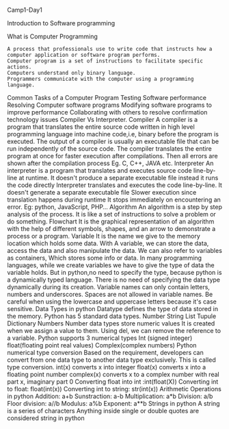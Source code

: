 Camp1-Day1

Introduction to Software programming

What is Computer Programming

    A process that professionals use to write code that instructs how a computer application or software program performs.
    Computer program is a set of instructions to facilitate specific actions.
    Computers understand only binary language.
    Programmers communicate with the computer using a programming language.

Common Tasks of a Computer Program
    Testing Software performance
    Resolving Computer software programs
    Modifying software programs to improve performance
    Collaborating with others to resolve confirmation technology issues
Compiler Vs Interpreter.
    Compiler
        A compiler is a program that translates the entire source code written in high level programming language into machine code,i.e, binary before the program is executed.
        The output of a compiler is usually an executable file that can be run independently of the source code.
        The compiler translates the entire program at once for faster execution after compilations. Then all errors are shown after the compilation process
        Eg. C, C++, JAVA etc.
    Interpreter
        An interpreter is a program that translates and executes source code line-by-line at runtime.
        It doesn't produce a separate executable file instead it runs the code directly
        Interpreter translates and executes the code line-by-line. It doesn't generate a separate executable file
        Slower execution since translation happens during runtime
        It stops immediately on encountering an error.
        Eg: python, JavaScript, PHP…
Algorithm
    An algorithm is a step by step analysis of the process. It is like a set of instructions to solve a problem or do something.
Flowchart
    It is the graphical representation of an algorithm with the help of different symbols, shapes, and an arrow to demonstrate a process or a program.
Variable
    It is the name we give to the memory location which holds some data. With A variable, we can store the data, access the data and also manipulate the data.
    We can also refer to variables as containers, Which stores some info or data.
    In many programming languages, while we create variables we have to give the type of data the variable holds.
    But in python,no need to specify the type, because python is a dynamically typed language.
    There is no need of specifying the data type dynamically during its creation.
    Variable names can only contain letters, numbers and underscores.
    Spaces are not allowed in variable names.
    Be careful when using the lowercase and uppercase letters because it's case sensitive.
Data Types in python
    Datatype defines the type of data stored in the memory. Python has 5 standard data types.
        Number
        String
        List
        Tupule
        Dictionary
Numbers
    Number data types store numeric values
    It is created when we assign a value to them.
    Using del, we can remove the reference to a variable.
    Python supports 3 numerical types
        Int (signed integer)
        float(floating point real values)
        Complex(complex numbers)
Python numerical type conversion
    Based on the requirement, developers can convert from one data type to another data type exclusively. This is called type conversion.
    int(x) converts x into integer
    float(x) converts x into a floating point number
    complex(x) converts x to a complex number with real part x, imaginary part 0
        Converting float into int	:int(float(X))
        Converting int to float:	float(int(x))
        Converting int to string:	str(int(x))
Arithmetic Operations in python
    Addition:	a+b
    Sunstraction:	a-b
    Multiplication:	 a*b
    Division:	a/b
    Floor division:	a//b
    Modulus:	a%b
    Exponent:		a**b
Strings in python
    A string is a series of characters
    Anything inside single or double quotes are considered string in python
